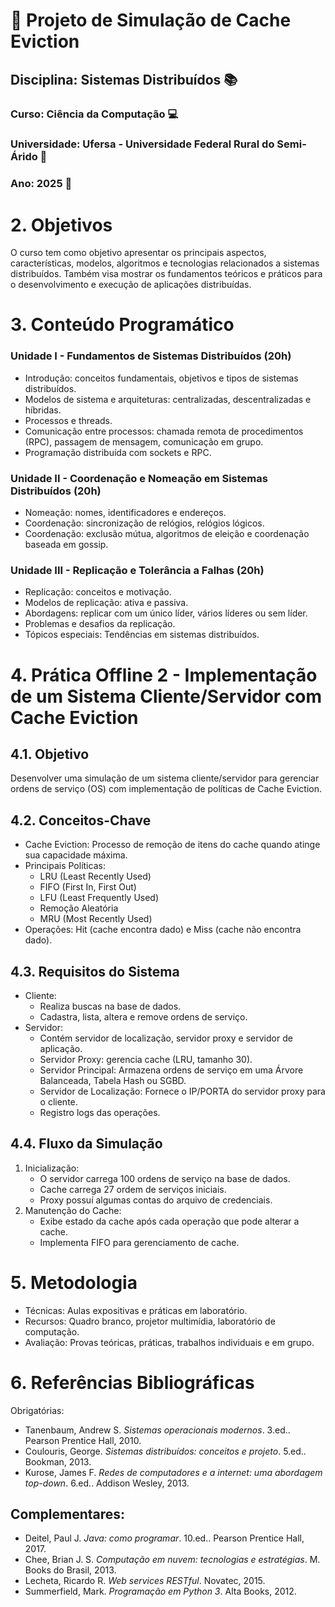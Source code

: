 # 💾 Projeto de Simulação de Cache Eviction


## Disciplina: Sistemas Distribuídos 📚
### Curso: Ciência da Computação 💻
### Universidade: Ufersa - Universidade Federal Rural do Semi-Árido 🌱
### Ano: 2025 📅

# 2. Objetivos
O curso tem como objetivo apresentar os principais aspectos, características, modelos, algoritmos e tecnologias relacionados a sistemas distribuídos. Também visa mostrar os fundamentos teóricos e práticos para o desenvolvimento e execução de aplicações distribuídas.

# 3. Conteúdo Programático
### Unidade I - Fundamentos de Sistemas Distribuídos (20h)
- Introdução: conceitos fundamentais, objetivos e tipos de sistemas distribuídos.  
- Modelos de sistema e arquiteturas: centralizadas, descentralizadas e híbridas.  
- Processos e threads.  
- Comunicação entre processos: chamada remota de procedimentos (RPC), passagem de mensagem, comunicação em grupo.  
- Programação distribuída com sockets e RPC.

### Unidade II - Coordenação e Nomeação em Sistemas Distribuídos (20h)
- Nomeação: nomes, identificadores e endereços.  
- Coordenação: sincronização de relógios, relógios lógicos.  
- Coordenação: exclusão mútua, algoritmos de eleição e coordenação baseada em gossip.

### Unidade III - Replicação e Tolerância a Falhas (20h)
- Replicação: conceitos e motivação.  
- Modelos de replicação: ativa e passiva.  
- Abordagens: replicar com um único líder, vários líderes ou sem líder.  
- Problemas e desafios da replicação.  
- Tópicos especiais: Tendências em sistemas distribuídos.

# 4. Prática Offline 2 - Implementação de um Sistema Cliente/Servidor com Cache Eviction

## 4.1. Objetivo
Desenvolver uma simulação de um sistema cliente/servidor para gerenciar ordens de serviço (OS) com implementação de políticas de Cache Eviction.

## 4.2. Conceitos-Chave
- Cache Eviction: Processo de remoção de itens do cache quando atinge sua capacidade máxima.
- Principais Políticas:
  - LRU (Least Recently Used)
  - FIFO (First In, First Out)
  - LFU (Least Frequently Used)
  - Remoção Aleatória
  - MRU (Most Recently Used)
- Operações: Hit (cache encontra dado) e Miss (cache não encontra dado).

## 4.3. Requisitos do Sistema
- Cliente:
  - Realiza buscas na base de dados.
  - Cadastra, lista, altera e remove ordens de serviço.
- Servidor:
  - Contém servidor de localização, servidor proxy e servidor de aplicação.
  - Servidor Proxy: gerencia cache (LRU, tamanho 30).
  - Servidor Principal: Armazena ordens de serviço em uma Árvore Balanceada, Tabela Hash ou SGBD.
  - Servidor de Localização: Fornece o IP/PORTA do servidor proxy para o cliente.
  - Registro logs das operações.

## 4.4. Fluxo da Simulação
1. Inicialização:
   - O servidor carrega 100 ordens de serviço na base de dados.
   - Cache carrega 27 ordem de serviços iniciais.
   - Proxy possuí algumas contas do arquivo de credenciais.
3. Manutenção do Cache:
   - Exibe estado da cache após cada operação que pode alterar a cache.
   - Implementa FIFO para gerenciamento de cache.

# 5. Metodologia
- Técnicas: Aulas expositivas e práticas em laboratório.
- Recursos: Quadro branco, projetor multimídia, laboratório de computação.
- Avaliação: Provas teóricas, práticas, trabalhos individuais e em grupo.

# 6. Referências Bibliográficas
Obrigatórias:
- Tanenbaum, Andrew S. *Sistemas operacionais modernos*. 3.ed.. Pearson Prentice Hall, 2010.
- Coulouris, George. *Sistemas distribuídos: conceitos e projeto*. 5.ed.. Bookman, 2013.
- Kurose, James F. *Redes de computadores e a internet: uma abordagem top-down*. 6.ed.. Addison Wesley, 2013.

## Complementares:
- Deitel, Paul J. *Java: como programar*. 10.ed.. Pearson Prentice Hall, 2017.
- Chee, Brian J. S. *Computação em nuvem: tecnologias e estratégias*. M. Books do Brasil, 2013.
- Lecheta, Ricardo R. *Web services RESTful*. Novatec, 2015.
- Summerfield, Mark. *Programação em Python 3*. Alta Books, 2012.
